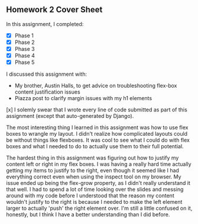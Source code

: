Homework 2 Cover Sheet
----------------------

In this assignment, I completed:

- [x] Phase 1
- [x] Phase 2
- [x] Phase 3
- [x] Phase 4
- [x] Phase 5

I discussed this assignment with:

- My brother, Austin Halls, to get advice on troubleshooting flex-box content justification issues
- Piazza post to clarify margin issues with my h1 elements

[x] I solemly swear that I wrote every line of code submitted as part
of this assignment (except that auto-generated by Django).

The most interesting thing I learned in this assignment was how to use flex boxes to wrangle my layout. I didn't realize how complicated layouts could be without things like flexboxes. It was cool to see what I could do with flex boxes
and what I needed to do to actually use them to their full potential. 

The hardest thing in this assignment was figuring out how to justify my content left or right in my flex boxes. I was having a really hard time actually getting my items to justify to the right, even though it seemed like I had everything correct even 
when using the inspect tool on my browser. My issue ended up being the flex-grow property, as I didn't really understand it that well. I had to spend a lot of time looking over the slides and messing around with my code before I understood that 
the reason my content wouldn't justify to the right is because I needed to make the left element larger to actually 'push' the right element over. I'm still a little confused on it, honestly, but I think I have a better understanding than I did before. 
